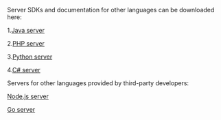 Server SDKs and documentation for other languages can be downloaded here:

1.<a href="http://ixg.qq.com/pigeon_v2/resource/sdk/Xg-Push-SDK-JAVA-1.1.8.zip">Java server</a>

2.<a href="http://ixg.qq.com/pigeon_v2/resource/sdk/Xg-Push-SDK-PHP-1.1.9.zip">PHP server</a>

3.<a href="http://ixg.qq.com/pigeon_v2/resource/sdk/Xg-Push-SDK-Python-1.1.8.zip">Python server</a>

4.<a href="http://ixg.qq.com/pigeon_v2/resource/sdk/Xg-Push-SDK-CSharp-1.1.9.zip">C# server</a>



Servers for other languages provided by third-party developers:

<a href="https://github.com/huangnaiang/xinge-node-sdk">Node.js server</a>

<a href="https://github.com/xingePush/xinge-api-Golang">Go server</a>


